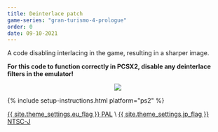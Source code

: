 ```yaml
---
title: Deinterlace patch
game-series: "gran-turismo-4-prologue"
order: 0
date: 09-10-2021
---
```


A code disabling interlacing in the game, resulting in a sharper image.

**For this code to function correctly in PCSX2, disable any deinterlace filters in the emulator!**

<p class="mod-screenshot" align="center">
<a href="https://i.imgur.com/gSda5j8.png"><img src="https://i.imgur.com/gSda5j8l.png"></a>
</p>

{% include setup-instructions.html platform="ps2" %}

<a href="https://github.com/CookiePLMonster/Console-Cheat-Codes/blob/master/PS2/Gran%20Turismo%204%20Prologue/Deinterlace/3FB69323_deinterlace.pnach" class="button" role="button" target="_blank">{{ site.theme_settings.eu_flag }} PAL</a> \\
<a href="https://github.com/CookiePLMonster/Console-Cheat-Codes/blob/master/PS2/Gran%20Turismo%204%20Prologue/Deinterlace/EF258742_deinterlace.pnach" class="button" role="button" target="_blank">{{ site.theme_settings.jp_flag }} NTSC-J</a>